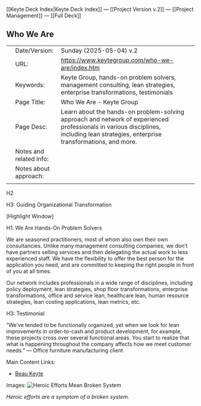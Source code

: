 [[Keyte Deck Index|Keyte Deck Index]]  —  [[Project Version v.2]]   —  [[Project Management]] — [[Full Deck]]
## Who We Are

|     |                         |                                                                                                                                                                                     |     |
| --- | ----------------------- | ----------------------------------------------------------------------------------------------------------------------------------------------------------------------------------- | --- |
|     | Date/Version:           | Sunday (2025-05-04) v.2                                                                                                                                                             |     |
|     | URL:                    | https://www.keytegroup.com/who-we-are/index.htm                                                                                                                                     |     |
|     | Keywords:               | Keyte Group, hands-on problem solvers, management consulting, lean strategies, enterprise transformations, testimonials                                                             |     |
|     | Page Title:             | Who We Are - Keyte Group                                                                                                                                                            |     |
|     | Page Desc:              | Learn about the hands-on problem-solving approach and network of experienced professionals in various disciplines, including lean strategies, enterprise transformations, and more. |     |
|     | Notes and related info: |                                                                                                                                                                                     |     |
|     | Notes about approach:   |                                                                                                                                                                                     |     |
|     |                         |                                                                                                                                                                                     |     |

H2

H3: Guiding Organizational Transformation

[Highlight Window]

H1: We Are Hands-On Problem Solvers

We are seasoned practitioners, most of whom also own their own consultancies. Unlike many management consulting companies, we don’t have partners selling services and then delegating the actual work to less experienced staff. We have the flexibility to offer the best person for the application you need, and are committed to keeping the right people in front of you at all times.

Our network includes professionals in a wide range of disciplines, including policy deployment, lean strategies, shop floor transformations, enterprise transformations, office and service lean, healthcare lean, human resource strategies, lean costing applications, lean metrics, etc.

H3: Testimonial

 “We’ve tended to be functionally organized, yet when we look for lean improvements in order-to-cash and product development, for example, these projects cross over several functional areas. You start to realize that what is happening throughout the company affects how we meet customer needs.” 
 — Office furniture manufacturing client

Main Content Links:
- [Beau Keyte](https://www.keytegroup.com/who-we-are/beau-keyte/index.htm)

Images:
![Heroic Efforts Mean Broken System](https://www.keytegroup.com/files/2013/6664/5395/stopping-train.jpg)

_Heroic efforts are a symptom of a broken system._